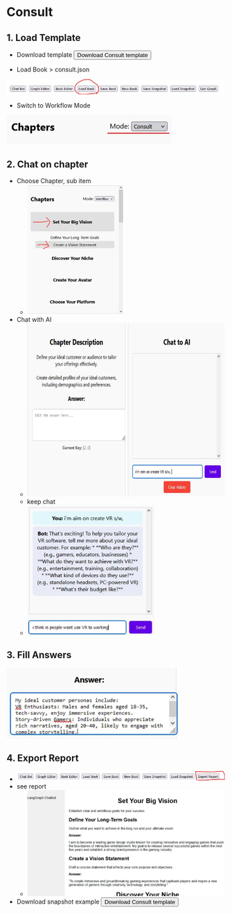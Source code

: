# Consult 

## 1. Load Template

* Download template
<button class="download-btn" data-url="https://raw.githubusercontent.com/HierarchyChatBot/examples/main/Uncommon%20Success/consult.json">Download Consult template</button>

* Load Book > consult.json
<img src="./images/button loadbook.webp">

* Switch to Workflow Mode 
<img src="./images/mode consult.webp">

## 2. Chat on chapter

* Choose Chapter, sub item
  * <img src="./images/choose subitem.webp" height="300">
* Chat with AI
  * <img src="./images/chat to AI.webp" height="400">
  * keep chat
  * <img src="./images/chat to AI 2.webp" height="300">

## 3. Fill Answers
<img src="./images/fill to answer.webp" width="400">


## 4. Export Report
* <img src="./images/button export.webp">
* see report
  * <img src="./images/open report.webp">
* Download snapshot example
<button class="download-btn" data-url="https://raw.githubusercontent.com/HierarchyChatBot/examples/main/Uncommon%20Success/snapshot.json">Download Consult template</button>

<script>
    // Select all buttons with the class 'download-btn'
    const downloadButtons = document.querySelectorAll('.download-btn');

    // Add event listeners to each button
    downloadButtons.forEach(button => {
        button.addEventListener('click', function() {
            // Get the URL from the data-url attribute of the clicked button
            const fileUrl = this.getAttribute('data-url');
            
            // Fetch the file and download it
            fetch(fileUrl)
                .then(response => response.blob()) // Convert response to blob
                .then(blob => {
                    // Create a link element to trigger download
                    const a = document.createElement('a');
                    const url = window.URL.createObjectURL(blob);
                    a.href = url;
                    // Set the file name dynamically from the URL (or hard-code it)
                    a.download = fileUrl.split('/').pop(); 
                    document.body.appendChild(a);
                    a.click();  // Trigger download
                    // Clean up
                    setTimeout(() => {
                        document.body.removeChild(a);
                        window.URL.revokeObjectURL(url);
                    }, 0);
                })
                .catch(error => console.error('Error downloading file:', error));
        });
    });
</script>